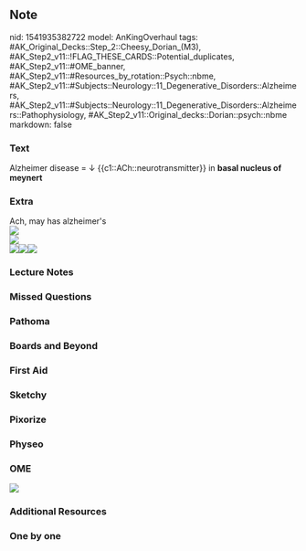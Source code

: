 ## Note
nid: 1541935382722
model: AnKingOverhaul
tags: #AK_Original_Decks::Step_2::Cheesy_Dorian_(M3), #AK_Step2_v11::!FLAG_THESE_CARDS::Potential_duplicates, #AK_Step2_v11::#OME_banner, #AK_Step2_v11::#Resources_by_rotation::Psych::nbme, #AK_Step2_v11::#Subjects::Neurology::11_Degenerative_Disorders::Alzheimers, #AK_Step2_v11::#Subjects::Neurology::11_Degenerative_Disorders::Alzheimers::Pathophysiology, #AK_Step2_v11::Original_decks::Dorian::psych::nbme
markdown: false

### Text
Alzheimer disease = ↓ {{c1::ACh::neurotransmitter}} in <b>basal
nucleus of meynert</b>

### Extra
<div>
  Ach, may has alzheimer's
</div>
<div><img src="paste-185448097906944.jpg"></div>
<div><img src="paste-14054150899761155.jpg"></div>
<div><img src="paste-14774687498243_1475688242543.jpg"><img src=
"paste-15165529522179_1475688242543.jpg"><img src=
"paste-15371687952387.jpg"></div>

### Lecture Notes


### Missed Questions


### Pathoma


### Boards and Beyond


### First Aid


### Sketchy


### Pixorize


### Physeo


### OME
<div class="ome-widget">
  <a href="https://onlinemeded.org?ref=anki"><img src=
  "_OME_AnkiFlashcards_General_3.png"></a>
</div>

### Additional Resources


### One by one

